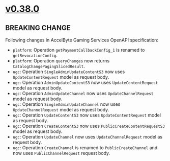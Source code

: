 # [v0.38.0]

## BREAKING CHANGE

Following changes in AccelByte Gaming Services OpenAPI specification:
- `platform`: Operation `getPaymentCallbackConfig_1` is renamed to `getRevocationConfig`.
- `platform`: Operation `queryChanges` now returns `CatalogChangePagingSlicedResult`.
- `ugc`: Operation `SingleAdminUpdateContentS3` now uses `UpdateContentRequest` model as request body.
- `ugc`: Operation `AdminUpdateContentS3` now uses `UpdateContentRequest` model as request body.
- `ugc`: Operation `AdminUpdateChannel` now uses `UpdateChannelRequest` model as request body.
- `ugc`: Operation `SingleAdminUpdateChannel` now uses `UpdateChannelRequest` model as request body.
- `ugc`: Operation `UpdateContentS3` now uses `UpdateContentRequest` model as request body.
- `ugc`: Operation `CreateContentS3` now uses `PublicCreateContentRequestS3` model as request body.
- `ugc`: Operation `UpdateChannel` now uses `UpdateChannelRequest` model as request body.
- `ugc`: Operation `CreateChannel` is renamed to `PublicCreateChannel` and now uses `PublicChannelRequest` request body.

[v0.38.0]: https://github.com/AccelByte/accelbyte-python-sdk/compare/v0.37.0..v0.38.0

